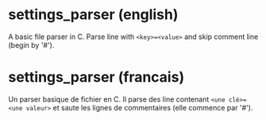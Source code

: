 # settings_parser (english)
A basic file parser in C. 
Parse line with ```<key>=<value>``` and skip comment line (begin by '#').


# settings_parser (francais)
Un parser basique de fichier en C.
Il parse des line contenant ```<une clé>=<une valeur>``` et saute les lignes de commentaires (elle commence par '#').
